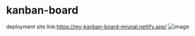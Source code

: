 # kanban-board
deployment site link:https://my-kanban-board-mrunal.netlify.app/
![image](https://github.com/mrunaldeo/kanban-board/assets/125798296/15868935-f653-4d9e-af89-d647535bab3e)
